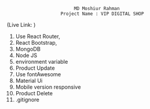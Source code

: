                              MD Moshiur Rahman
                        Project Name : VIP DIGITAL SHOP
(Live Link: )

1. Use React Router,
2. React Bootstrap,
3. MongoDB
4. Node JS
5. environment variable
6. Product Update  
7. Use fontAwesome
8. Material Ui
9. Mobile version responsive
10. Product Delete
11. .gitignore